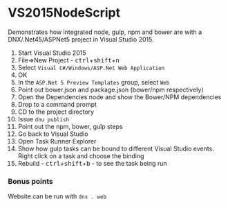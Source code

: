 # VS2015NodeScript

Demonstrates how integrated node, gulp, npm and bower are with a DNX/.Net45/ASPNet5 project in Visual Studio 2015.

1. Start Visual Studio 2015
2. File=>New Project  - <kbd>ctrl</kbd>+<kbd>shift</kbd>+<kbd>n</kbd>
3. Select ```Visual C#/Windows/ASP.Net Web Application```
4. OK
5. In the ```ASP.Net 5 Preview Templates``` group, select ```Web```
6. Point out bower.json and package.json (bower/npm respectively)
7. Open the Dependencies node and show the Bower/NPM dependencies
8. Drop to a command prompt
9. CD to the project directory
10. Issue ```dnu publish```
11. Point out the npm, bower, gulp steps
12. Go back to Visual Studio
13. Open Task Runner Explorer
14. Show how gulp tasks can be bound to different Visual Studio events. Right click on a task and choose the binding
15. Rebuild - <kbd>ctrl</kbd>+<kbd>shift</kbd>+<kbd>b</kbd> - to see the task being run

### Bonus points

Website can be run with ```dnx . web```
